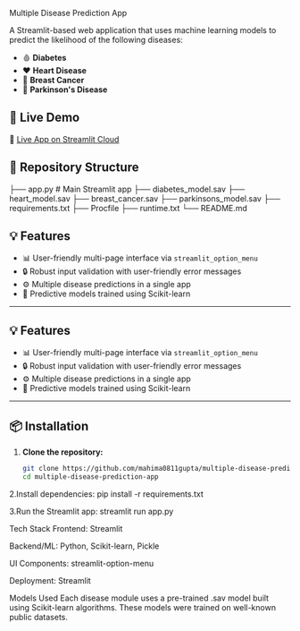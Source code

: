  Multiple Disease Prediction App

A Streamlit-based web application that uses machine learning models to predict the likelihood of the following diseases:

- 🩸 **Diabetes**
- ❤️ **Heart Disease**
- 🧬 **Breast Cancer**
- 🧠 **Parkinson's Disease**

## 🚀 Live Demo

🔗 [Live App on Streamlit Cloud](https://your-live-app-link-here.com)

## 📂 Repository Structure

├── app.py # Main Streamlit app
├── diabetes_model.sav 
├── heart_model.sav 
├── breast_cancer.sav 
├── parkinsons_model.sav 
├── requirements.txt
├── Procfile
├── runtime.txt 
└── README.md 

## 💡 Features

- 📊 User-friendly multi-page interface via `streamlit_option_menu`
- 🔒 Robust input validation with user-friendly error messages
- ⚙️ Multiple disease predictions in a single app
- 🧠 Predictive models trained using Scikit-learn


---

## 💡 Features

- 📊 User-friendly multi-page interface via `streamlit_option_menu`
- 🔒 Robust input validation with user-friendly error messages
- ⚙️ Multiple disease predictions in a single app
- 🧠 Predictive models trained using Scikit-learn

---

## 📦 Installation

1. **Clone the repository:**
   ```bash
   git clone https://github.com/mahima0811gupta/multiple-disease-prediction-app.git
   cd multiple-disease-prediction-app

2.Install dependencies:
pip install -r requirements.txt

3.Run the Streamlit app:
streamlit run app.py



 Tech Stack
Frontend: Streamlit

Backend/ML: Python, Scikit-learn, Pickle

UI Components: streamlit-option-menu

Deployment: Streamlit 

Models Used
Each disease module uses a pre-trained .sav model built using Scikit-learn algorithms. These models were trained on well-known public datasets.
